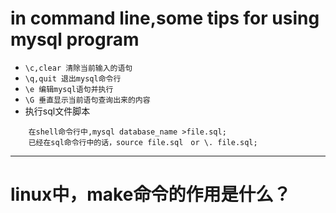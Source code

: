 # in command line,some tips for using mysql program
- `\c,clear 清除当前输入的语句`
- `\q,quit 退出mysql命令行 `
- `\e 编辑mysql语句并执行`
- `\G 垂直显示当前语句查询出来的内容`
- 执行sql文件脚本
```mysql
    在shell命令行中,mysql database_name >file.sql;
    已经在sql命令行中的话，source file.sql　or \. file.sql;
```
****
# linux中，make命令的作用是什么？
